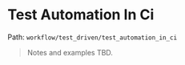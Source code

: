 # Test Automation In Ci

Path: `workflow/test_driven/test_automation_in_ci`

> Notes and examples TBD.
